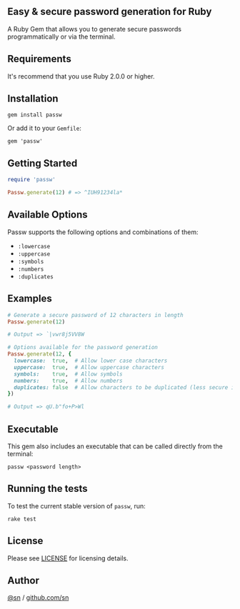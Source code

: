 ## Easy & secure password generation for Ruby

A Ruby Gem that allows you to generate secure passwords programmatically or via the terminal.

Requirements
-----------------

It's recommend that you use Ruby 2.0.0 or higher.

Installation
-----------------

```
gem install passw
```

Or add it to your `Gemfile`: 

```
gem 'passw'
```

Getting Started
-----------------

```ruby
require 'passw'

Passw.generate(12) # => ^IUH91234la*

```

Available Options
-----------------

Passw supports the following options and combinations of them:

- `:lowercase`
- `:uppercase`
- `:symbols`
- `:numbers`
- `:duplicates`

Examples
-----------------

```ruby
# Generate a secure password of 12 characters in length
Passw.generate(12)

# Output => `|vwr8j5VV8W

# Options available for the password generation
Passw.generate(12, {
  lowercase:  true,  # Allow lower case characters
  uppercase:  true,  # Allow uppercase characters
  symbols:    true,  # Allow symbols
  numbers:    true,  # Allow numbers 
  duplicates: false  # Allow characters to be duplicated (less secure if true)	
})

# Output => qU.b"fo+P>Wl
```

Executable
-----------------

This gem also includes an executable that can be called directly from the terminal:

```
passw <password length>
```

Running the tests
-----------------

To test the current stable version of `passw`, run:

```
rake test
```

License
-----------------

Please see [LICENSE](https://github.com/SeanNieuwoudt/passw/blob/master/LICENSE) for licensing details.

Author
-----------------

[@sn](https://github.com/sn) / [github.com/sn](https://github.com/sn) 
